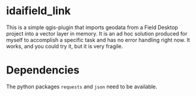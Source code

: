 # idaifield_link
 
This is a simple qgis-plugin that imports geodata from a Field Desktop project into a vector layer in memory. It is an ad hoc solution produced for myself to accomplish a specific task and has no error handling right now. It works, and you could try it, but it is very fragile. 

# Dependencies
The python packages `requests` and `json` need to be available.